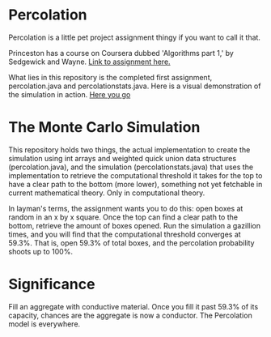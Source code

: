 # Percolation

Percolation is a little pet project assignment thingy if you want to call it that. 

Princeston has a course on Coursera dubbed 'Algorithms part 1,' by Sedgewick and Wayne. [Link to assignment here.](https://coursera.cs.princeton.edu/algs4/assignments/percolation/specification.php)

What lies in this repository is the completed first assignment, percolation.java and percolationstats.java. 
Here is a visual demonstration of the simulation in action. [Here you go](https://www.youtube.com/watch?v=SnhFvP3PnFs)



# The Monte Carlo Simulation 

This repository holds two things, the actual implementation to create the simulation using int arrays and weighted quick union data structures
(percolation.java), and the simulation (percolationstats.java) that uses the implementation to retrieve the computational
threshold it takes for the top to have a clear path to the bottom (more lower), something not yet fetchable in current
mathematical theory. Only in computational theory. 

In layman's terms, the assignment wants you to do this: open boxes at random in an x by x square. Once the top can find a clear path to the bottom, retrieve the amount of boxes opened. Run the simulation a gazillion times, and you will find that the computational threshold converges at 59.3%.
That is, open 59.3% of total boxes, and the percolation probability shoots up to 100%. 

# Significance

Fill an aggregate with conductive material. Once you fill it past 59.3% of its capacity, chances are the aggregate is now a conductor. The Percolation model is everywhere. 
